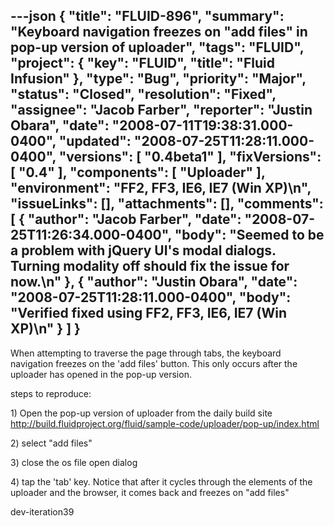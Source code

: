 ---json
{
  "title": "FLUID-896",
  "summary": "Keyboard navigation freezes on \"add files\" in pop-up version of uploader",
  "tags": "FLUID",
  "project": {
    "key": "FLUID",
    "title": "Fluid Infusion"
  },
  "type": "Bug",
  "priority": "Major",
  "status": "Closed",
  "resolution": "Fixed",
  "assignee": "Jacob Farber",
  "reporter": "Justin Obara",
  "date": "2008-07-11T19:38:31.000-0400",
  "updated": "2008-07-25T11:28:11.000-0400",
  "versions": [
    "0.4beta1"
  ],
  "fixVersions": [
    "0.4"
  ],
  "components": [
    "Uploader"
  ],
  "environment": "FF2, FF3, IE6, IE7 (Win XP)\n",
  "issueLinks": [],
  "attachments": [],
  "comments": [
    {
      "author": "Jacob Farber",
      "date": "2008-07-25T11:26:34.000-0400",
      "body": "Seemed to be a problem with jQuery UI's modal dialogs. Turning modality off should fix the issue for now.\n"
    },
    {
      "author": "Justin Obara",
      "date": "2008-07-25T11:28:11.000-0400",
      "body": "Verified fixed using FF2, FF3, IE6, IE7 (Win XP)\n"
    }
  ]
}
---
When attempting to traverse the page through tabs, the keyboard navigation freezes on the 'add files' button. This only occurs after the uploader has opened in the pop-up version.

steps to reproduce:

1\) Open the pop-up version of uploader from the daily build site\
<http://build.fluidproject.org/fluid/sample-code/uploader/pop-up/index.html>

2\) select "add files"

3\) close the os file open dialog

4\) tap the 'tab' key. Notice that after it cycles through the elements of the uploader and the browser, it comes back and freezes on "add files"

dev-iteration39

        